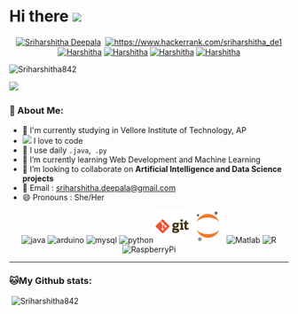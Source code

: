 # Hi there <img src="https://github.com/TheDudeThatCode/TheDudeThatCode/blob/master/Assets/Hi.gif" width="29px">
<p align="center">
<a href="https://www.linkedin.com/in/sriharshitha-deepala-4111b91b4/" target="blank"><img align="center" src="https://cdn.jsdelivr.net/npm/simple-icons@3.0.1/icons/linkedin.svg" alt="Sriharshitha Deepala" height="40" width="40" /></a>&nbsp;
<a href="https://www.hackerrank.com/sriharshitha_de1" target="blank"><img align="center" src="https://cdn.jsdelivr.net/npm/simple-icons@3.0.1/icons/hackerrank.svg" alt="https://www.hackerrank.com/sriharshitha_de1" height="40" width="40" /></a>
<a href="https://www.kaggle.com/sriharshithadeepala" target="blank"><img align="center" src="https://cdn.jsdelivr.net/npm/simple-icons@3.0.1/icons/kaggle.svg" alt="Harshitha" height="40" width="40" /></a>
<a href="https://www.codechef.com/users/sriharshitha12" target="blank"><img align="center" src="https://icons-for-free.com/iconfiles/png/512/codechef-1324440139527402917.png" alt="Harshitha" height="40" width="40" /></a>
<a href="https://www.hackerearth.com/@sriharshitha.deepala" target="blank"><img align="center" src="https://icons-for-free.com/iconfiles/png/512/hackerearth-1324440171516683058.png" alt="Harshitha" height="40" width="40" /></a>
<a href="https://twitter.com/Harshitha6174?s=08" target="blank"><img align="center" src="https://icons-for-free.com/iconfiles/png/512/twitter+icon-1320183239913758690.png" alt="Harshitha" height="40" width="40" /></a>
</p>

<p align="left"> <img src="https://komarev.com/ghpvc/?username=Sriharshitha842&label=Profile%20views&color=0e75b6&style=flat" alt="Sriharshitha842" /> </p>

![](https://camo.githubusercontent.com/992babdffd8c74a1502de375fbdf7e4d54773242/68747470733a2f2f6d656469612e67697068792e636f6d2f6d656469612f53576f536b4e36447854737a71494b4571762f67697068792e676966)

### 🤵 About Me:
- 🏦 I'm currently studying in Vellore Institute of Technology, AP 
- <img src="https://media.giphy.com/media/WUlplcMpOCEmTGBtBW/giphy.gif" width="30"> I love to code
- 🤔 I use daily ```.java```,``` .py```
- 🌱 I’m currently learning Web Development and Machine Learning
- 💫 I’m looking to collaborate on **Artificial Intelligence and Data Science projects**
- 📧 Email : sriharshitha.deepala@gmail.com
- 😄 Pronouns : She/Her

<p align="center">
<img src="https://www.vectorlogo.zone/logos/java/java-vertical.svg" alt="java" width="60" height="70"/> 
 
<img src="https://cdn.worldvectorlogo.com/logos/arduino-1.svg" alt="arduino" width="60" height="60"/>
  
<img src="https://www.vectorlogo.zone/logos/mysql/mysql-icon.svg" alt="mysql" width="60" height="60"/> 
  
<img src="https://www.vectorlogo.zone/logos/python/python-icon.svg" alt="python" width="60" height="60"/>
  
<img src="https://raw.githubusercontent.com/github/explore/80688e429a7d4ef2fca1e82350fe8e3517d3494d/topics/git/git.png" alt="GIT" width="60" height="60"/> 
  
<img src="https://raw.githubusercontent.com/github/explore/80688e429a7d4ef2fca1e82350fe8e3517d3494d/topics/jupyter-notebook/jupyter-notebook.png" alt="IPYNB" width="60" height="60"/> 

<img src="https://uk.mathworks.com/company/newsletters/articles/the-mathworks-logo-is-an-eigenfunction-of-the-wave-equation/_jcr_content/mainParsys/image_2.adapt.480.medium.gif/1469941373397.gif" alt="Matlab" width=60 height = 60>
  
<img src = "https://www.vectorlogo.zone/logos/r-project/r-project-icon.svg" alt = "R" width = 60 height = 60>

<img src = "https://www.vectorlogo.zone/logos/raspberrypi/raspberrypi-icon.svg" alt = "RaspberryPi" width = 60 height = 60>
</p>

---
### 🐱My Github stats:

<p>&nbsp;<img align="center" src="https://github-readme-stats.vercel.app/api?username=Sriharshitha842&show_icons=true&theme=radical" alt="Sriharshitha842"/></p>
